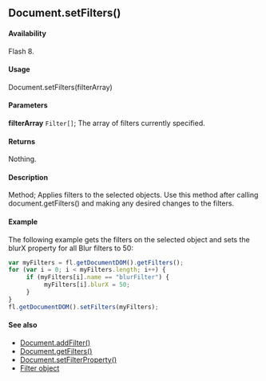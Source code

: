 ## Document.setFilters()

#### Availability

Flash 8.

#### Usage

Document.setFilters(filterArray)

#### Parameters

**filterArray** `Filter[]`; The array of filters currently specified.

#### Returns

Nothing.

#### Description

Method; Applies filters to the selected objects. Use this method after calling document.getFilters() and making any desired changes to the filters.

#### Example

The following example gets the filters on the selected object and sets the blurX property for all Blur filters to 50:

```javascript
var myFilters = fl.getDocumentDOM().getFilters();
for (var i = 0; i < myFilters.length; i++) {
     if (myFilters[i].name == "blurFilter") {
          myFilters[i].blurX = 50;
     }
}
fl.getDocumentDOM().setFilters(myFilters);
```

#### See also

- [Document.addFilter()](../Document_object/Document3.md)
- [Document.getFilters()](../Document_object/Document79.md)
- [Document.setFilterProperty()](../Document_object/Document520.md)
- [Filter object](../Filter_object/Filter_summary.md)
